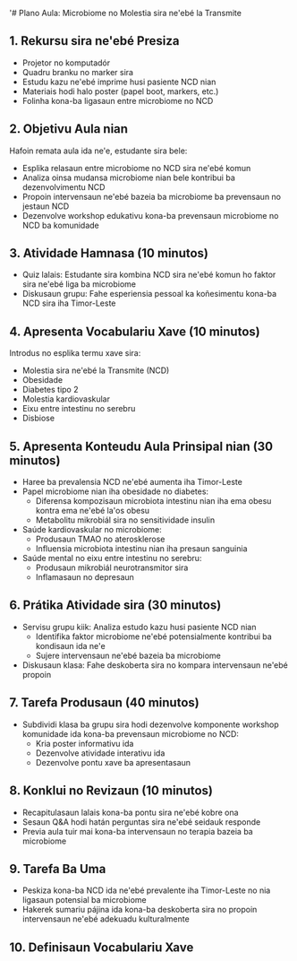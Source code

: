 '# Plano Aula: Microbiome no Molestia sira ne'ebé la Transmite

## 1. Rekursu sira ne'ebé Presiza

- Projetor no komputadór
- Quadru branku no marker sira
- Estudu kazu ne'ebé imprime husi pasiente NCD nian
- Materiais hodi halo poster (papel boot, markers, etc.)
- Folinha kona-ba ligasaun entre microbiome no NCD

## 2. Objetivu Aula nian

Hafoin remata aula ida ne'e, estudante sira bele:
- Esplika relasaun entre microbiome no NCD sira ne'ebé komun
- Analiza oinsa mudansa microbiome nian bele kontribui ba dezenvolvimentu NCD
- Propoin intervensaun ne'ebé bazeia ba microbiome ba prevensaun no jestaun NCD
- Dezenvolve workshop edukativu kona-ba prevensaun microbiome no NCD ba komunidade

## 3. Atividade Hamnasa (10 minutos)

- Quiz lalais: Estudante sira kombina NCD sira ne'ebé komun ho faktor sira ne'ebé liga ba microbiome
- Diskusaun grupu: Fahe esperiensia pessoal ka koñesimentu kona-ba NCD sira iha Timor-Leste

## 4. Apresenta Vocabulariu Xave (10 minutos)

Introdus no esplika termu xave sira:
- Molestia sira ne'ebé la Transmite (NCD)
- Obesidade
- Diabetes tipo 2
- Molestia kardiovaskular
- Eixu entre intestinu no serebru
- Disbiose

## 5. Apresenta Konteudu Aula Prinsipal nian (30 minutos)

- Haree ba prevalensia NCD ne'ebé aumenta iha Timor-Leste
- Papel microbiome nian iha obesidade no diabetes:
  * Diferensa kompozisaun microbiota intestinu nian iha ema obesu kontra ema ne'ebé la'os obesu
  * Metabolitu mikrobiál sira no sensitividade insulin
- Saúde kardiovaskular no microbiome:
  * Produsaun TMAO no aterosklerose
  * Influensia microbiota intestinu nian iha presaun sanguinia
- Saúde mental no eixu entre intestinu no serebru:
  * Produsaun mikrobiál neurotransmitor sira
  * Inflamasaun no depresaun

## 6. Prátika Atividade sira (30 minutos)

- Servisu grupu kiik: Analiza estudo kazu husi pasiente NCD nian
  * Identifika faktor microbiome ne'ebé potensialmente kontribui ba kondisaun ida ne'e
  * Sujere intervensaun ne'ebé bazeia ba microbiome
- Diskusaun klasa: Fahe deskoberta sira no kompara intervensaun ne'ebé propoin

## 7. Tarefa Produsaun (40 minutos)

- Subdividi klasa ba grupu sira hodi dezenvolve komponente workshop komunidade ida kona-ba prevensaun microbiome no NCD:
  * Kria poster informativu ida
  * Dezenvolve atividade interativu ida
  * Dezenvolve pontu xave ba apresentasaun

## 8. Konklui no Revizaun (10 minutos)

- Recapitulasaun lalais kona-ba pontu sira ne'ebé kobre ona
- Sesaun Q&A hodi hatán perguntas sira ne'ebé seidauk responde
- Previa aula tuir mai kona-ba intervensaun no terapia bazeia ba microbiome

## 9. Tarefa Ba Uma

- Peskiza kona-ba NCD ida ne'ebé prevalente iha Timor-Leste no nia ligasaun potensial ba microbiome
- Hakerek sumariu pájina ida kona-ba deskoberta sira no propoin intervensaun ne'ebé adekuadu kulturalmente

## 10. Definisaun Vocabulariu Xave